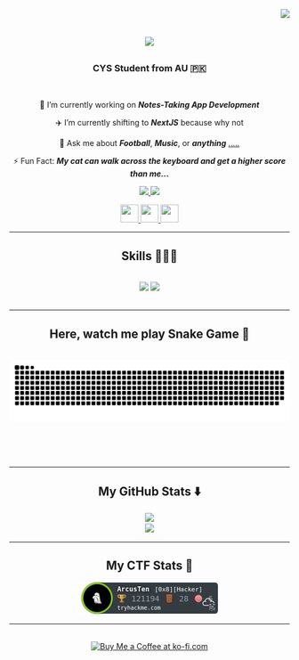 <img align="right" src="https://visitor-badge.laobi.icu/badge?page_id=salesp07.salesp07" />

<h1 align="center">
    <img src="https://readme-typing-svg.herokuapp.com/?font=Righteous&size=35&center=true&vCenter=true&width=500&height=70&duration=1200&pause=1500&color=880000&center=true&vCenter=true&random=false&lines=Hi+There!!;+Arcus+Here!!+%F0%9F%91%8B%F0%9F%8F%BD;" />
</h1>

<h3 align="center">
  CYS Student from <a href="https://au.edu.pk" style="text-decoration: none; color: inherit; font-weight: bold;">AU</a> 🇵🇰
</h3>



<br/>

<div align="center">
 
 🔭 I’m currently working on _**Notes-Taking App Development**_
 
 ✈️ I’m currently shifting to _**NextJS**_ because why not

💬 Ask me about _**Football**_, _**Music**_, or _**anything**_ [.....](https://github.com/DenialArcus/DenialArcus/issues)

⚡ Fun Fact: _**My cat can walk across the keyboard and get a higher score than me...**_

 </div>
 
<div align="center"> 
  <a href="mailto:moharisofficial@gmail.com">
    <img src="https://img.shields.io/badge/Gmail-333333?style=for-the-badge&logo=gmail&logoColor=red" />
  </a>
  <a href="https://thecyberthesis.com" target="_blank">
     <img src="https://img.shields.io/badge/Portfolio-FF5722?style=for-the-badge&logo=sqlite&logoColor=white" target="_blank" /> <!-- sqlite, safari, google-chrome are other good icon options -->
  </a>
</div>

 <p align="center"> <a href="https://www.github.com/DenialArcus" target="_blank" rel="noreferrer"> <picture> <source media="(prefers-color-scheme: dark)" srcset="https://raw.githubusercontent.com/danielcranney/readme-generator/main/public/icons/socials/github-dark.svg" /> <source media="(prefers-color-scheme: light)" srcset="https://raw.githubusercontent.com/danielcranney/readme-generator/main/public/icons/socials/github.svg" /> <img src="https://raw.githubusercontent.com/danielcranney/readme-generator/main/public/icons/socials/github.svg" width="32" height="32" /> </picture> </a> <a href="http://www.instagram.com/arcusten" target="_blank" rel="noreferrer"> <picture> <source media="(prefers-color-scheme: none)" srcset="undefined" /> <source media="(prefers-color-scheme: light)" srcset="https://raw.githubusercontent.com/danielcranney/readme-generator/main/public/icons/socials/instagram.svg" /> <img src="https://raw.githubusercontent.com/danielcranney/readme-generator/main/public/icons/socials/instagram.svg" width="32" height="32" /> </picture> </a> <a href="https://www.linkedin.com/in/muhammad-haris-815aa326a/" target="_blank" rel="noreferrer"> <picture> <source media="(prefers-color-scheme: dark)" srcset="https://raw.githubusercontent.com/danielcranney/readme-generator/main/public/icons/socials/linkedin-dark.svg" /> <source media="(prefers-color-scheme: light)" srcset="https://raw.githubusercontent.com/danielcranney/readme-generator/main/public/icons/socials/linkedin.svg" /> <img src="https://raw.githubusercontent.com/danielcranney/readme-generator/main/public/icons/socials/linkedin.svg" width="32" height="32" /> </picture> </a>
</p>

 <hr/>
 
<h2 align="center">Skills 👨🏻‍🔬</h2>
<br/>
<div align="center">
    <img src="https://skillicons.dev/icons?i=git,github,c,python,html,css,vscode,neovim,linux" />
    <img src="https://skillicons.dev/icons?i=react,firebase,javascript,nodejs" /><br> <!-- figma,mongodb,flask,,mysqltypescript,express,mongodb,r, -->
</div>

<br/>
<hr/>

<div align="center">
  <h2> Here, watch me play Snake Game 🐍</h2>
  <br>
  <img alt="snake eating my contributions" src="https://raw.githubusercontent.com/salesp07/salesp07/output/github-contribution-grid-snake.svg" />
  
  <br/><br/><br/>
</div>

<hr/>

<h2 align="center">My GitHub Stats ⬇️</h2>

<!-- GitHub Stats  & Top Lang -->
<p align = "center">
  <img src = "https://github-readme-stats.vercel.app/api?username=DenialArcus&show_icons=true&theme=highcontrast&title_color=f10000&icon_color=f040983">
  <br>
  <img src = "https://github-readme-stats.vercel.app/api/top-langs/?username=DenialArcus&theme=highcontrast&title_color=f10000&icon_color=f040983">
</p>


<hr/>

<h2 align="center">My CTF Stats 🚩</h2>

<!-- GitHub Stats  & Top Lang -->
<p align = "center">
  <img src="assets/tryhackme_lat.png" alt="TryHackMe">
</p>


<hr/>

<br/>

<div align="center">
<a href='https://ko-fi.com/VdsdsdcdescX' target='_blank'><img height='40' style='border:0px;height:40px;' src='https://storage.ko-fi.com/cdn/kofi1.png?v=3' border='0' alt='Buy Me a Coffee at ko-fi.com' /></a>
</div>

<br/>
